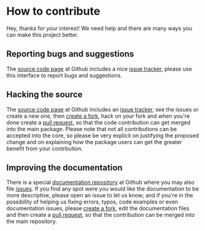 # How to contribute

Hey, thanks for your interest! We need help and there are many ways you can
make this project better.

## Reporting bugs and suggestions

The [source code page][1] at Github includes a nice [issue tracker][2], please
use this interface to report bugs and suggestions.

## Hacking the source

The [source code page][1] at Github includes an [issue tracker][2], see the
issues or create a new one, then [create a fork][5], hack on your fork and when
you're done create a [pull request][6], so that the code contribution can get
merged into the main package. Please note that not all contributions can be
accepted into the core, so please be very explicit on justifying the proposed
change and on explaining how the package users can get the greater benefit from
your contrbution.

## Improving the documentation

There is a special [documentation repository][3] at Github where you may also
file [issues][4]. If you find any spot were you would like the documentation to
be more descriptive, please open an issue to let us know; and if you're in the
possibility of helping us fixing errors, typos, code examples or even
documentation issues, please [create a fork][5], edit the documentation files
and then create a [pull request][6], so that the contribution can be merged
into the main repository.

[1]: https://github.com/upper/db
[2]: https://github.com/upper/db/issues
[3]: https://github.com/upper/upper.io/
[4]: https://github.com/upper/upper.io/issues
[5]: https://help.github.com/articles/fork-a-repo
[6]: https://help.github.com/articles/fork-a-repo#pull-requests
